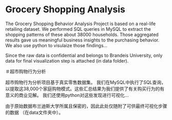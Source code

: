 # Grocery Shopping Analysis

The Grocery Shopping Behavior Analysis Project is based on a real-life retailing dataset.
We performed SQL queries in MySQL to extract the shopping patterns of these about 38000 households. Those aggregated results gave us meaningful business insights to the purchasing behavior.
We also use python to visulaize those findings...

Since the raw data is confidential and belongs to Brandeis University, only data for final visualization step is attached (in data folder). 



＃超市购物行为分析

超市购物行为分析项目基于真实零售数据集。
我们在MySQL中执行了SQL查询，以提取这38,000个家庭购物模式。这些汇总结果为我们提供了有关购买行为的有意义的商业见解。
我们还使用python对这些发现进行可视化...

由于原始数据布兰迪斯大学所属且保密的，因此此处仅随附了可供最终可视化步骤的数据 （在data文件夹中）。
